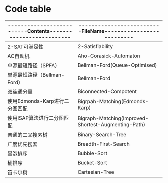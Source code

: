 # Code table


| --------------------------Contents-------------------------- | --------------------------FileName-------------------------- |
| ------------------------------------------------------------ | ------------------------------------------------------------ |
| 2-SAT可满足性 | 2-Satisfiability |
| AC自动机 | Aho-Corasick-Automaton |
| 单源最短路径（SPFA） | Bellman-Ford(Queue-Optimised) |
| 单源最短路径（Bellman-Ford） | Bellman-Ford |
| 双连通分量 | Biconnected-Compotent |
| 使用Edmonds-Karp进行二分图匹配 | Bigrpah-Matching(Edmonds-Karp) |
| 使用ISAP算法进行二分图匹配 | Bigraph-Matching(Improved-Shortest-Augmenting-Path) |
| 普通的二叉搜索树 | Binary-Search-Tree |
| 广度优先搜索 | Breadth-First-Search |
| 冒泡排序 | Bubble-Sort |
| 桶排序 | Bucket-Sort |
| 笛卡尔树 | Cartesian-Tree |
